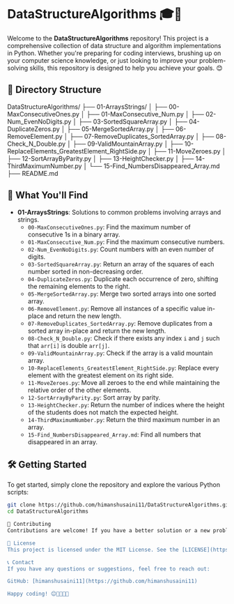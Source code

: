 # DataStructureAlgorithms 🎓🚀

Welcome to the **DataStructureAlgorithms** repository! This project is a comprehensive collection of data structure and algorithm implementations in Python. Whether you're preparing for coding interviews, brushing up on your computer science knowledge, or just looking to improve your problem-solving skills, this repository is designed to help you achieve your goals. 😊

## 📂 Directory Structure

DataStructureAlgorithms/
├── 01-ArraysStrings/
│ ├── 00-MaxConsecutiveOnes.py
│ ├── 01-MaxConsecutive_Num.py
│ ├── 02-Num_EvenNoDigits.py
│ ├── 03-SortedSquareArray.py
│ ├── 04-DuplicateZeros.py
│ ├── 05-MergeSortedArray.py
│ ├── 06-RemoveElement.py
│ ├── 07-RemoveDuplicates_SortedArray.py
│ ├── 08-Check_N_Double.py
│ ├── 09-ValidMountainArray.py
│ ├── 10-ReplaceElements_GreatestElement_RightSide.py
│ ├── 11-MoveZeroes.py
│ ├── 12-SortArrayByParity.py
│ ├── 13-HeightChecker.py
│ ├── 14-ThirdMaximumNumber.py
│ └── 15-Find_NumbersDisappeared_Array.md
├── README.md

## 🚀 What You'll Find

- **01-ArraysStrings**: Solutions to common problems involving arrays and strings.
  - `00-MaxConsecutiveOnes.py`: Find the maximum number of consecutive 1s in a binary array.
  - `01-MaxConsecutive_Num.py`: Find the maximum consecutive numbers.
  - `02-Num_EvenNoDigits.py`: Count numbers with an even number of digits.
  - `03-SortedSquareArray.py`: Return an array of the squares of each number sorted in non-decreasing order.
  - `04-DuplicateZeros.py`: Duplicate each occurrence of zero, shifting the remaining elements to the right.
  - `05-MergeSortedArray.py`: Merge two sorted arrays into one sorted array.
  - `06-RemoveElement.py`: Remove all instances of a specific value in-place and return the new length.
  - `07-RemoveDuplicates_SortedArray.py`: Remove duplicates from a sorted array in-place and return the new length.
  - `08-Check_N_Double.py`: Check if there exists any index `i` and `j` such that `arr[i]` is double `arr[j]`.
  - `09-ValidMountainArray.py`: Check if the array is a valid mountain array.
  - `10-ReplaceElements_GreatestElement_RightSide.py`: Replace every element with the greatest element on its right side.
  - `11-MoveZeroes.py`: Move all zeroes to the end while maintaining the relative order of the other elements.
  - `12-SortArrayByParity.py`: Sort array by parity.
  - `13-HeightChecker.py`: Return the number of indices where the height of the students does not match the expected height.
  - `14-ThirdMaximumNumber.py`: Return the third maximum number in an array.
  - `15-Find_NumbersDisappeared_Array.md`: Find all numbers that disappeared in an array.

## 🛠️ Getting Started

To get started, simply clone the repository and explore the various Python scripts:

```sh
git clone https://github.com/himanshusaini11/DataStructureAlgorithms.git
cd DataStructureAlgorithms

🌟 Contributing
Contributions are welcome! If you have a better solution or a new problem to add, feel free to fork the repository, make your changes, and open a pull request. Let's learn and grow together! 💪

📄 License
This project is licensed under the MIT License. See the [LICENSE](https://choosealicense.com/licenses/mit/) file for details.

📞 Contact
If you have any questions or suggestions, feel free to reach out:

GitHub: [himanshusaini11](https://github.com/himanshusaini11)

Happy coding! 😊👨‍💻👩‍💻
